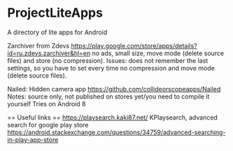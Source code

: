 # ProjectLiteApps
A directory of lite apps for Android


Zarchiver from Zdevs https://play.google.com/store/apps/details?id=ru.zdevs.zarchiver&hl=en
no ads, small size, move mode (delete source files) and store (no compression).
Issues: does not remember the last settings, so you have to set every time no compression and move mode (delete source files).

Nailed: Hidden camera app
https://github.com/collideorscopeapps/Nailed
Notes: source only, not published on stores yet/you need to compile it yourself
Tries on Android 8

== Useful links ==
https://playsearch.kaki87.net/ KPlaysearch, advanced search for google play store
https://android.stackexchange.com/questions/34759/advanced-searching-in-play-app-store 
